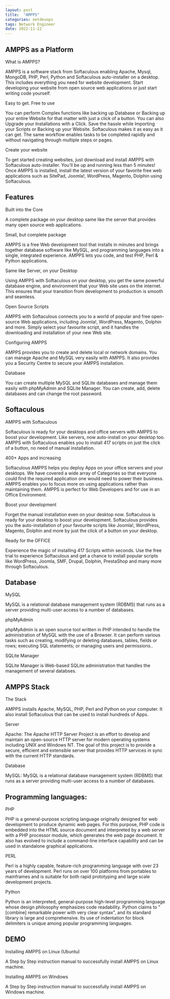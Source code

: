 ```yaml
---
layout: post
title:  "AMPPS"
categories: netdevops
tags: Network Engineer
date: 2022-11-22
---
```


## AMPPS as a Platform

What is AMPPS?

AMPPS is a software stack from Softaculous enabling Apache, Mysql, MongoDB, PHP, Perl, Python and Softaculous auto-installer on a desktop. This includes everything you need for website development. Start developing your website from open source web applications or just start writing code yourself.

Easy to get. Free to use

You can perform Complex functions like backing up Database or Backing up your entire Website for that matter with just a click of a button. You can also Upgrade your Installations with a Click. Save the hassle while Importing your Scripts or Backing up your Website. Softaculous makes it as easy as it can get. The same workflow enables tasks to be completed rapidly and without navigating through multiple steps or pages.

Create your website

To get started creating websites, just download and install AMPPS with Softaculous auto-installer. You'll be up and running less than 5 minutes! Once AMPPS is installed, install the latest version of your favorite free web applications such as SitePad, Joomla!, WordPress, Magento, Dolphin using Softaculous.

## Features

Built into the Core

A complete package on your desktop same like the server that provides many open source web applications.

Small, but complete package

AMPPS is a free Web development tool that installs in minutes and brings together database software like MySQL, and programming languages into a single, integrated experience. AMPPS lets you code, and test PHP, Perl & Python applications.

Same like Server, on your Desktop

Using AMPPS with Softaculous on your desktop, you get the same powerful database engine, and environment that your Web site uses on the internet. This ensures that your transition from development to production is smooth and seamless.

Open Source Scripts

AMPPS with Softaculous connects you to a world of popular and free open-source Web applications, including Joomla!, WordPress, Magento, Dolphin and more. Simply select your favourite script, and it handles the downloading and installation of your new Web site.

Configuring AMPPS

AMPPS provides you to create and delete local or network domains. You can manage Apache and MySQL very easily with AMPPS. It also provides you a Security Centre to secure your AMPPS installation.

Database

You can create multiple MySQL and SQLite databases and manage them easily with phpMyAdmin and SQLite Manager. You can create, add, delete databases and can change the root password.

## Softaculous

AMPPS with Softaculous

Softaculous is ready for your desktops and office servers with AMPPS to boost your development. Like servers, now auto-install on your desktop too. AMPPS with Softaculous enables you to install 417 scripts on just the click of a button, no need of manual installation.

400+ Apps and increasing

Softaculous AMPPS helps you deploy Apps on your office servers and your desktops. We have covered a wide array of Categories so that everyone could find the required application one would need to power their business. AMPPS enables you to focus more on using applications rather than maintaining them. AMPPS is perfect for Web Developers and for use in an Office Environment.

Boost your development

Forget the manual installation even on your desktop now. Softaculous is ready for your desktop to boost your development. Softaculous provides you the auto-installation of your favourite scripts like Joomla!, WordPress, Magento, Dolphin and more by just the click of a button on your desktop.

Ready for the OFFICE

Experience the magic of installing 417 Scripts within seconds. Use the free trial to experience Softaculous and get a chance to install popular scripts like WordPress, Joomla, SMF, Drupal, Dolphin, PrestaShop and many more through Softaculous.

## Database

MySQL

MySQL is a relational database management system (RDBMS) that runs as a server providing multi-user access to a number of databases.

phpMyAdmin

phpMyAdmin is an open source tool written in PHP intended to handle the administration of MySQL with the use of a Browser. It can perform various tasks such as creating, modifying or deleting databases, tables, fields or rows; executing SQL statements; or managing users and permissions..

SQLite Manager

SQLite Manager is Web-based SQLite administration that handles the management of several databses.

## AMPPS Stack

The Stack

AMPPS installs Apache, MySQL, PHP, Perl and Python on your computer. It also install Softaculous that can be used to install hundreds of Apps.

Server

Apache: The Apache HTTP Server Project is an effort to develop and maintain an open-source HTTP server for modern operating systems including UNIX and Windows NT. The goal of this project is to provide a secure, efficient and extensible server that provides HTTP services in sync with the current HTTP standards.

Database

MySQL: MySQL is a relational database management system (RDBMS) that runs as a server providing multi-user access to a number of databases.

## Programming languages:

PHP

PHP is a general-purpose scripting language originally designed for web development to produce dynamic web pages. For this purpose, PHP code is embedded into the HTML source document and interpreted by a web server with a PHP processor module, which generates the web page document. It also has evolved to include a command-line interface capability and can be used in standalone graphical applications.

PERL

Perl is a highly capable, feature-rich programming language with over 23 years of development. Perl runs on over 100 platforms from portables to mainframes and is suitable for both rapid prototyping and large scale development projects.

Python

Python is an interpreted, general-purpose high-level programming language whose design philosophy emphasizes code readability. Python claims to "[combine] remarkable power with very clear syntax", and its standard library is large and comprehensive. Its use of indentation for block delimiters is unique among popular programming languages.

## DEMO

Installing AMPPS on Linux (Ubuntu)

A Step by Step instruction manual to successfully install AMPPS on Linux machine.

Installing AMPPS on Windows

A Step by Step instruction manual to successfully install AMPPS on Windows machine.